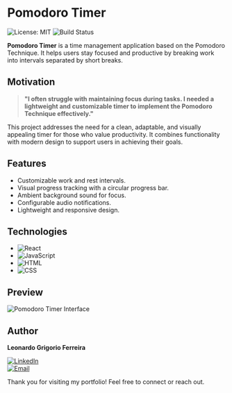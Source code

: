 # Pomodoro Timer

![License: MIT](https://img.shields.io/badge/license-MIT-blue.svg)
![Build Status](https://img.shields.io/badge/build-passing-brightgreen)

**Pomodoro Timer** is a time management application based on the Pomodoro Technique. It helps users stay focused and productive by breaking work into intervals separated by short breaks.

## Motivation

> **"I often struggle with maintaining focus during tasks. I needed a lightweight and customizable timer to implement the Pomodoro Technique effectively."**

This project addresses the need for a clean, adaptable, and visually appealing timer for those who value productivity. It combines functionality with modern design to support users in achieving their goals.

## Features

- Customizable work and rest intervals.
- Visual progress tracking with a circular progress bar.
- Ambient background sound for focus.
- Configurable audio notifications.
- Lightweight and responsive design.

## Technologies

- ![React](https://img.shields.io/badge/-React-61DAFB?logo=react&logoColor=white&style=flat)
- ![JavaScript](https://img.shields.io/badge/-JavaScript-F7DF1E?logo=javascript&logoColor=white&style=flat)
- ![HTML](https://img.shields.io/badge/-HTML-E34F26?logo=html5&logoColor=white&style=flat)
- ![CSS](https://img.shields.io/badge/-CSS-1572B6?logo=css3&logoColor=white&style=flat)

## Preview

![Pomodoro Timer Interface](https://via.placeholder.com/800x400.png?text=Pomodoro+Timer+Preview)

## Author

**Leonardo Grigorio Ferreira**

[![LinkedIn](https://img.shields.io/badge/LinkedIn-blue?logo=linkedin&logoColor=white&style=flat)](https://www.linkedin.com/in/leonardo-grigorio-ferreira/)  
[![Email](https://img.shields.io/badge/Email-D14836?logo=gmail&logoColor=white&style=flat)](mailto:leo.grigorio16@gmail.com)

Thank you for visiting my portfolio! Feel free to connect or reach out.
